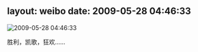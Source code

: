 layout: weibo
date: 2009-05-28 04:46:33
---
<meta name="referrer" content="no-referrer" />

<img src="/images/favicon.ico" style="float: left;"/>2009-05-28 04:46:33

胜利，凯歌，狂欢……

